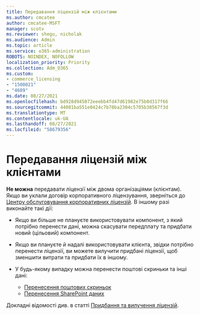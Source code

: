 ```yaml
---
title: Передавання ліцензій між клієнтами
ms.author: cmcatee
author: cmcatee-MSFT
manager: scotv
ms.reviewer: shegu, nicholak
ms.audience: Admin
ms.topic: article
ms.service: o365-administration
ROBOTS: NOINDEX, NOFOLLOW
localization_priority: Priority
ms.collection: Adm_O365
ms.custom:
- commerce_licensing
- "1500021"
- "4689"
ms.date: 08/27/2021
ms.openlocfilehash: bd928d945072eeebb4fd47d61982e75b0d317f66
ms.sourcegitcommit: 44081ba551e0424c7b78ba2304c5705b38567f3d
ms.translationtype: MT
ms.contentlocale: uk-UA
ms.lasthandoff: 08/27/2021
ms.locfileid: "58679356"
---
```

# <a name="transfer-licenses-between-tenants"></a>Передавання ліцензій між клієнтами

**Не можна** передавати ліцензії між двома організаціями (клієнтам). Якщо ви уклали договір корпоративного ліцензування, зверніться до [Центру обслуговування корпоративних ліцензій](https://support.microsoft.com/help/4471406/how-to-contact-the-microsoft-volume-licensing-service-center). В іншому разі виконайте такі дії:

- Якщо ви більше не плануєте використовувати компонент, з який потрібно перенести [](https://admin.microsoft.com/Adminportal/Home?source=applauncher#/subscriptions) дані, можна скасувати передплату та придбати новий [](https://www.microsoft.com/microsoft-365/business/compare-all-microsoft-365-business-products?rtc=2&activetab=tab:primaryr2) (цільовий) компонент.
- Якщо ви плануєте й надалі використовувати клієнта, звідки потрібно перенести ліцензії, ви можете вилучити придбані ліцензії, щоб зменшити витрати та придбати їх в іншому. [](https://docs.microsoft.com/microsoft-365/commerce/licenses/buy-licenses#buy-or-remove-licenses-for-your-business-subscription)
- У будь-якому випадку можна перенести поштові скриньки та інші дані:

    - [Перенесення поштових скриньок](https://docs.microsoft.com/Exchange/mailbox-migration/migrate-mailboxes-across-tenants)
    - [Перенесення SharePoint даних](https://aka.ms/modernSpoAdminCenter/CloudContentMigrations)

Докладні відомості див. в статті [Придбання та вилучення ліцензій](https://docs.microsoft.com/microsoft-365/commerce/licenses/buy-licenses).